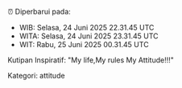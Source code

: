 ⏰ Diperbarui pada:
- WIB: Selasa, 24 Juni 2025 22.31.45 UTC
- WITA: Selasa, 24 Juni 2025 23.31.45 UTC
- WIT: Rabu, 25 Juni 2025 00.31.45 UTC

Kutipan Inspiratif:
"My life,My rules My Attitude!!!"


Kategori: attitude

